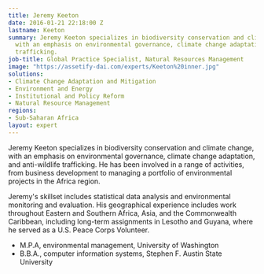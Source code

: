 ```yaml
---
title: Jeremy Keeton
date: 2016-01-21 22:18:00 Z
lastname: Keeton
summary: Jeremy Keeton specializes in biodiversity conservation and climate change,
  with an emphasis on environmental governance, climate change adaptation, and anti-wildlife
  trafficking.
job-title: Global Practice Specialist, Natural Resources Management
image: "https://assetify-dai.com/experts/Keeton%20inner.jpg"
solutions:
- Climate Change Adaptation and Mitigation
- Environment and Energy
- Institutional and Policy Reform
- Natural Resource Management
regions:
- Sub-Saharan Africa
layout: expert
---
```


Jeremy Keeton specializes in biodiversity conservation and climate change, with an emphasis on environmental governance, climate change adaptation, and anti-wildlife trafficking. He has been involved in a range of activities, from business development to managing a portfolio of environmental projects in the Africa region.

Jeremy's skillset includes statistical data analysis and environmental monitoring and evaluation. His geographical experience includes work throughout Eastern and Southern Africa, Asia, and the Commonwealth Caribbean, including long-term assignments in Lesotho and Guyana, where he served as a U.S. Peace Corps Volunteer.

* M.P.A, environmental management, University of Washington
* B.B.A., computer information systems, Stephen F. Austin State University